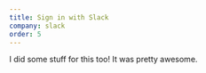 ```yaml
---
title: Sign in with Slack
company: slack
order: 5
---
```


I did some stuff for this too! It was pretty awesome.